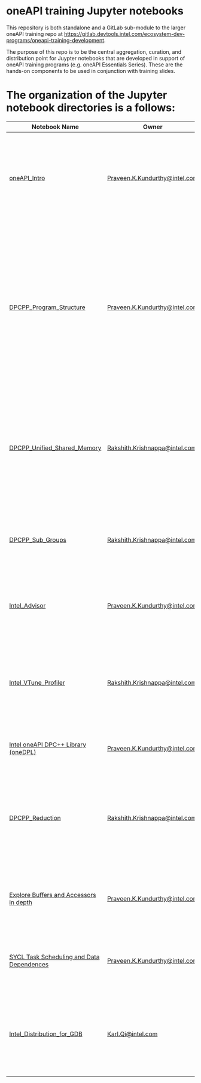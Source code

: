 # oneAPI training Jupyter notebooks
This repository is both standalone and a GitLab sub-module to the larger oneAPI training repo at https://gitlab.devtools.intel.com/ecosystem-dev-programs/oneapi-training-development.

The purpose of this repo is to be the central aggregation, curation, and distribution point for Juypter notebooks that are developed in support of oneAPI training programs (e.g. oneAPI Essentials Series).  These are the hands-on components to be used in conjunction with training slides.

# The organization of the Jupyter notebook directories is a follows:

| Notebook Name | Owner | Description |
|---|---|---|
|[oneAPI_Intro](01_oneAPI_Intro)|Praveen.K.Kundurthy@intel.com| + Introduction and Motivation for oneAPI and DPC++.<br>+ DPC++ __Hello World__<br>+ Compiling DPC++ and __DevCloud__ Usage<br>+ ___Lab Excercise___: Vector Increment to Vector Add |
|[DPCPP_Program_Structure](02_DPCPP_Program_Structure)|Praveen.K.Kundurthy@intel.com| + __Classes__ - device, device_selector, queue, basic kernels and ND-Range kernels, Buffers-Accessor memory model<br>+ DPC++ __Code Anotomy__<br>+ Implicit __Dependency__ with Accessors, __Synchronization__ with Host Accessor and Buffer Destruction<br>+ Creating __Custom__ Device Selector<br>+ ___Lab Exercise___: Complex Multiplication |
|[DPCPP_Unified_Shared_Memory](03_DPCPP_Unified_Shared_Memory)|Rakshith.Krishnappa@intel.com| + What is Unified Shared Memory(USM) and Motivation<br>+ __Implicit and Explicit USM__ code example<br>+ Handling __data dependency__ using depends_on() and ordered queues<br>+ ___Lab Exercise___: Solving data dependency with USM |
|[DPCPP_Sub_Groups](04_DPCPP_Sub_Groups)|Rakshith.Krishnappa@intel.com| + What is Sub-Goups and Motivation<br>+ Quering for __sub-group info__<br>+ Sub-group __collectives__<br>+ Sub-group __shuffle operations__ |
|[Intel_Advisor](05_Intel_Advisor)|Praveen.K.Kundurthy@intel.com| + __Offload Advisor__ Tool usage and command-line options<br>+ __Roofline Analysis__ and command-line options |
|[Intel_VTune_Profiler](06_Intel_VTune_Profiler)|Rakshith.Krishnappa@intel.com| + Intel VTune Profiler usage __in Intel DevCloud__ environment using command-line options<br>+ ___Lab Excercise___: VTune Profiling by collecting __gpu_hotspots__ for [iso3dfd](https://github.com/intel/HPCKit-code-samples/tree/master/Compiler/iso3dfd_dpcpp) sample application. |
|[Intel oneAPI DPC++ Library (oneDPL)](07_DPCPP_Library)|Praveen.K.Kundurthy@intel.com| + Introduction to DPC++ Library<br>+ ___Lab Excercise___: Gamma Correction with oneDPL |
|[DPCPP_Reduction](08_DPCPP_Reduction)|Rakshith.Krishnappa@intel.com| + What are Reductions<br>+ Challenges with parallelizing reductions<br>+ __ONEAPI::reduce__ function for sub-groups and work-groups<br>+ __ONEAPI::reduction__ object in parallel_for |
|[Explore Buffers and Accessors in depth](09_DPCPP_Buffers_And_Accessors_Indepth)|Praveen.K.Kundurthy@intel.com| + Bufers and Accessors<br>+ Buffer properties and usecases<br>+ Create Sub-buffers<br>+ Host accessors and usecases |
|[SYCL Task Scheduling and Data Dependences](10_DPCPP_Graphs_Scheduling_Data_management)|Praveen.K.Kundurthy@intel.com| + Different types of data dependences<br>+ Execution of graph scheduling<br>+ modes of dependences in Graphs scheduling |
|[Intel_Distribution_for_GDB](11_Intel_Distribution_for_GDB)|Karl.Qi@intel.com| + Debug GPU Applications with the Intel Distribution for GDB in __Intel DevCloud__ environment <br>+ _Lab Exercise_: Debug array transform running on GPU<br> |